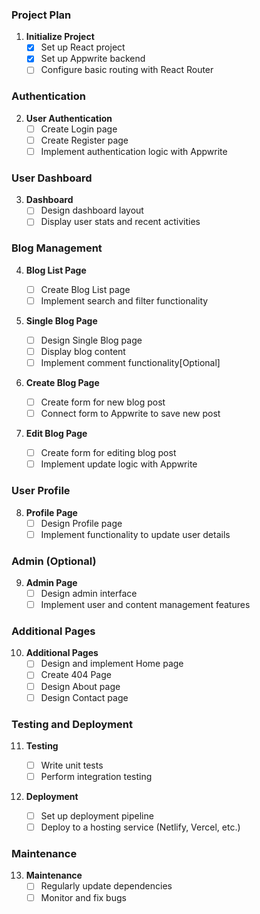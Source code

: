 ### Project Plan

1. **Initialize Project**
   - [x] Set up React project
   - [x] Set up Appwrite backend
   - [ ] Configure basic routing with React Router

### Authentication

2. **User Authentication**
   - [ ] Create Login page
   - [ ] Create Register page
   - [ ] Implement authentication logic with Appwrite

### User Dashboard

3. **Dashboard**
   - [ ] Design dashboard layout
   - [ ] Display user stats and recent activities

### Blog Management

4. **Blog List Page**

   - [ ] Create Blog List page
   - [ ] Implement search and filter functionality

5. **Single Blog Page**

   - [ ] Design Single Blog page
   - [ ] Display blog content
   - [ ] Implement comment functionality[Optional]

6. **Create Blog Page**

   - [ ] Create form for new blog post
   - [ ] Connect form to Appwrite to save new post

7. **Edit Blog Page**
   - [ ] Create form for editing blog post
   - [ ] Implement update logic with Appwrite

### User Profile

8. **Profile Page**
   - [ ] Design Profile page
   - [ ] Implement functionality to update user details

### Admin (Optional)

9. **Admin Page**
   - [ ] Design admin interface
   - [ ] Implement user and content management features

### Additional Pages

10. **Additional Pages**
    - [ ] Design and implement Home page
    - [ ] Create 404 Page
    - [ ] Design About page
    - [ ] Design Contact page

### Testing and Deployment

11. **Testing**

    - [ ] Write unit tests
    - [ ] Perform integration testing

12. **Deployment**
    - [ ] Set up deployment pipeline
    - [ ] Deploy to a hosting service (Netlify, Vercel, etc.)

### Maintenance

13. **Maintenance**
    - [ ] Regularly update dependencies
    - [ ] Monitor and fix bugs
